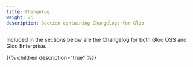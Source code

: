 ```yaml
---
title: Changelog
weight: 25
description: Section containing Changelogs for Gloo
---
```


Included in the sections below are the Changelog for both Gloo OSS and Gloo Enterprise.

{{% children description="true" %}}

